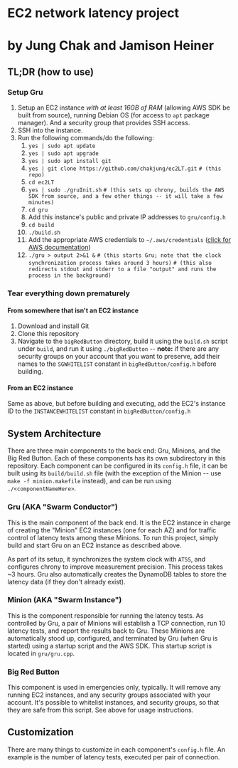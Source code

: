 # EC2 network latency project
# by Jung Chak and Jamison Heiner

## TL;DR (how to use)

### Setup Gru

1.  Setup an EC2 instance _with at least 16GB of RAM_ (allowing AWS SDK be built from source), running Debian OS (for access to `apt` package manager). And a security group that provides SSH access.
2.  SSH into the instance.
3.  Run the following commands/do the following:
    1.  `yes | sudo apt update`
    2.  `yes | sudo apt upgrade`
    3.  `yes | sudo apt install git`
    4.  `yes | git clone https://github.com/chakjung/ec2LT.git`
        `# (this repo)`
    5.  `cd ec2LT`
    6.  `yes | sudo ./gruInit.sh`
        `# (this sets up chrony, builds the AWS SDK from source, and a few other things -- it will take a few minutes)`
    7.  `cd gru`
    8.  Add this instance's public and private IP addresses to `gru/config.h`
    9.  `cd build`
    10. `./build.sh`
    11. Add the appropriate AWS credentials to `~/.aws/credentials` ([click for AWS documentation](https://docs.aws.amazon.com/cli/latest/userguide/cli-configure-files.html))
    12. `./gru > output 2>&1 &`
        `# (this starts Gru; note that the clock synchronization process takes around 3 hours)`
        `# (this also redirects stdout and stderr to a file "output" and runs the process in the background)`

### Tear everything down prematurely

#### From somewhere that isn't an EC2 instance

1. Download and install Git
2. Clone this repository
3. Navigate to the `bigRedButton` directory, build it using the `build.sh` script under `build`, and run it using `./bigRedButton` -- **note:** if there are any security groups on your account that you want to preserve, add their names to the `SGWHITELIST` constant in `bigRedButton/config.h` before building.

#### From an EC2 instance

Same as above, but before building and executing, add the EC2's instance ID to the `INSTANCEWHITELIST` constant in `bigRedButton/config.h`

## System Architecture

There are three main components to the back end: Gru, Minions, and the Big Red Button. Each of these components has its own subdirectory in this repository. Each component can be configured in its `config.h` file, it can be built using its `build/build.sh` file (with the exception of the Minion -- use `make -f minion.makefile` instead), and can be run using `./<componentNameHere>`.

### Gru (AKA "Swarm Conductor")

This is the main component of the back end. It is the EC2 instance in charge of creating the "Minion" EC2 instances (one for each AZ) and for traffic control of latency tests among these Minions. To run this project, simply build and start Gru on an EC2 instance as described above.

As part of its setup, it synchronizes the system clock with `ATSS`, and configures chrony to improve measurement precision. This process takes ~3 hours. Gru also automatically creates the DynamoDB tables to store the latency data (if they don't already exist).

### Minion (AKA "Swarm Instance")

This is the component responsible for running the latency tests. As controlled by Gru, a pair of Minions will establish a TCP connection, run 10 latency tests, and report the results back to Gru. These Minions are automatically stood up, configured, and terminated by Gru (when Gru is started) using a startup script and the AWS SDK. This startup script is located in `gru/gru.cpp`.

### Big Red Button

This component is used in emergencies only, typically. It will remove any running EC2 instances, and any security groups associated with your account. It's possible to whitelist instances, and security groups, so that they are safe from this script. See above for usage instructions.

## Customization

There are many things to customize in each component's `config.h` file. An example is the number of latency tests, executed per pair of connection.
